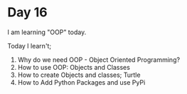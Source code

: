 # Day 16
I am learning "OOP" today.

Today I learn't;
1. Why do we need OOP - Object Oriented Programming?
2. How to use OOP: Objects and Classes
2. How to create Objects and classes; Turtle
2. How to Add Python Packages and use PyPi
